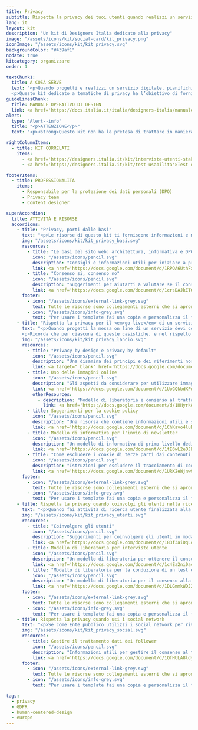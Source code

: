 ```yaml
---
title: Privacy
subtitle: Rispetta la privacy dei tuoi utenti quando realizzi un servizio digitale
lang: it
layout: kit
description: "Un kit di Designers Italia dedicato alla privacy"
image: "/assets/icons/kit/social-card/kit_privacy.png"
iconImage: "/assets/icons/kit/kit_privacy.svg"
backgroundColor: "#439af1"
nodate: true
kitcategory: organizzare
order: 1

textChunk1:
  title: A COSA SERVE
  text: "<p>Quando progetti e realizzi un servizio digitale, pianifichi l’invio di una newsletter, decidi di eseguire una ricerca sugli utenti o un test di usabilità, devi sempre tenere conto di <strong>quali categorie di dati personali stai raccogliendo e conservando, e trattare ognuna di queste nel rispetto della normativa privacy in vigore</strong>. L’utilizzo di dati personali da parte di una Pubblica amministrazione è soggetto a norme specifiche (es. GDPR, Codice Privacy), e il diritto alla protezione dei dati personali è un diritto e libertà fondamentale degli utenti.</p>
  <p>Questo kit dedicato a tematiche di privacy ha l’obiettivo di fornirti alcune delle <strong>informazioni di base e una serie di modelli utili per aiutarti a trattare correttamente i dati personali riferiti ai principali casi d'uso </strong>che dovrai gestire progettando e realizzando un servizio digitale.</p>"
guideLinesChunk:
  title: MANUALE OPERATIVO DI DESIGN
  link: <a href='https://docs.italia.it/italia/designers-italia/manuale-operativo-design-docs/it/versione-corrente/doc/introduzione-design-servizi-pubblici-digitali/privacy-by-design.html' target="_blank" aria-label="Privacy by design (link esterno)">Privacy by design</a>
alert:
  type: "Alert--info"
  title: "<p>ATTENZIONE</p>"
  text: "<p><strong>Questo kit non ha la pretesa di trattare in maniera esaustiva ogni aspetto connesso agli adempimenti privacy.</strong> Ciascuna PA è tenuta ad adottare le misure adeguate alla propria organizzazione.</p>"

rightColumnItems:
  - title: KIT CORRELATI
    items:
      - <a href='https://designers.italia.it/kit/interviste-utenti-stakeholder'>Interviste utenti</a>
      - <a href='https://designers.italia.it/kit/test-usabilita'>Test di usabilità</a>

footerItems:
  - title: PROFESSIONALITÀ
    items:
      - Responsabile per la protezione dei dati personali (DPO)
      - Privacy team
      - Content designer

superAccordion:
  title: ATTIVITÀ E RISORSE
  accordions:
    - title: "Privacy, parti dalle basi"
      text: "<p>Le risorse di questo kit ti forniscono informazioni e modelli utili per aiutarti a verificare che un sito o servizio rispetti i requisiti di base previsti dalla normativa privacy.</p> <p>Il rispetto dei principi di <em>privacy by design</em> e <em>by default</em> rileva non solo dal modo in cui progetti il <em>touchpoint</em> digitale ma anche dalla presenza degli elementi obbligatori previsti dalla norma, quali l’informativa privacy e i riferimenti del Responsabile per la Protezione dei dati (RPD/DPO).</p>"
      img: "/assets/icons/kit/kit_privacy_basi.svg"
      resources:
        - title: "Le basi del sito web: architettura, informativa e DPO"
          icon: "/assets/icons/pencil.svg"
          description: "Consigli e informazioni utili per iniziare a progettare con un approccio orientato alla privacy"
          link: <a href='https://docs.google.com/document/d/1RPOA6UthFxl0Xqa7Lm0NtdkMZ1cTgFzPGicr_8RZZ1M/edit?usp=sharing' target="_blank" aria-label="Vai alla risorsa (link esterno)">Vai alla risorsa</a>
        - title: "Consenso si, consenso no"
          icon: "/assets/icons/pencil.svg"
          description: "Suggerimenti per aiutarti a valutare se il consenso è la base giuridica corretta per il tuo caso d'uso"
          link: <a href='https://docs.google.com/document/d/1crsDAJkETOTfYsO5SA5qtr5pPYpUj6wFEhow5MqqECk/edit?usp=sharing' target="_blank" aria-label="Vai alla risorsa (link esterno)">Vai alla risorsa</a>
      footer:
        - icon: "/assets/icons/external-link-grey.svg"
          text: Tutte le risorse sono collegamenti esterni che si aprono in una nuova finestra.
        - icon: "/assets/icons/info-grey.svg"
          text: "Per usare i template fai una copia e personalizza il file: trovi le istruzioni nella prima pagina della risorsa."
    - title: "Rispetta la privacy per il <em>go-live</em> di un servizio digitale"
      text: "<p>Quando progetti la messa on line di un servizio devi considerare se le funzionalità che intendi offrire ai tuoi utenti comportano la raccolta e l’utilizzo di dati personali (art.4, punto 1 del GDPR). Tra le casistiche più frequenti che richiedono un trattamento di dati personali ti ricordiamo: l’invio di una newsletter, la registrazione/sottoscrizione mediante compilazione di un form, la presenza di una sezione <em>Contatti</em>, la ricezione di candidature o la gestione dei cookie.</p>
      <p>Ricorda che per ciascuna di queste casistiche, e nel rispetto del principio di minimizzazione, ti è consentito richiedere <strong>esclusivamente i dati strettamente necessari all’erogazione del servizio</strong>.</p>"
      img: "/assets/icons/kit/kit_privacy_lancio.svg"
      resources:
        - title: "Privacy by design e privacy by default"
          icon: "/assets/icons/pencil.svg"
          description: "Una disamina dei principi e dei riferimenti normativi che ti impongono di considerare gli aspetti relativi alla privacy dei tuoi utenti già dalla fase iniziale di progettazione del servizio"
          link: <a target="_blank" href='https://docs.google.com/document/d/1I7uhjz37w_t-ioa5APRZHCzRIvzKKrwu2W1IWu5R1rA/edit?usp=sharing' aria-label="Vai alla risorsa (link esterno)" >Vai alla risorsa</a>
        - title: Uso delle immagini online
          icon: "/assets/icons/pencil.svg"
          description: "Gli aspetti da considerare per utilizzare immagini online nel rispetto della normativa privacy vigente e delle licenze di distribuzione dei contenuti"
          link: <a href='https://docs.google.com/document/d/1UoGQkbdXFwEs0h1sDdW2jJHK44LhVfNqTjJwQdKhRBc/edit?usp=sharing' target="_blank" aria-label="Vai alla risorsa (link esterno)" >Vai alla risorsa</a>
          otherResources:
            - description: "Modello di liberatoria e consenso al trattamento delle immagini per maggiorenni e minorenni"
              link: <a href='https://docs.google.com/document/d/1HHyrk8L86XHuC0NOCAnSDY68Bjbjpp0vxvk5cL330vo/edit?usp=sharing' target="_blank" aria-label="Vai alla risorsa (link esterno)" >Vai alla risorsa</a>
        - title: Suggerimenti per la cookie policy
          icon: "/assets/icons/pencil.svg"
          description: "Una risorsa che contiene informazioni utili e suggerimenti per la gestione del consenso legato all'uso dei cookie"
          link: <a href='https://docs.google.com/document/d/1ChKavo4luDearddgPfD56KahRgpe91Qrej6rNLq_w-E/edit?usp=sharing' target="_blank" aria-label="Vai alla risorsa (link esterno)" >Vai alla risorsa</a>
        - title: Modello di informativa per l'invio di newsletter
          icon: "/assets/icons/pencil.svg"
          description: "Un modello di informativa di primo livello dedicata all'invio di una newsletter"
          link: <a href='https://docs.google.com/document/d/1tE6wL2eOJEW6_ru307eE6piDqGDHII6UQvHGJ3VSG8Q/edit?usp=sharing' target="_blank" aria-label="Vai alla risorsa (link esterno)" >Vai alla risorsa</a>
        - title: "Come escludere i cookie di terze parti dai contenuti multimediali incorporati"
          icon: "/assets/icons/pencil.svg"
          description: "Istruzioni per escludere il tracciamento di cookie di terze parti dai contenuti multimediali incorporati"
          link: <a href='https://docs.google.com/document/d/1URK2eWjnw9h8T1z3CG6ycax0BxNKvfd2ndUpvP5ZHy8/edit?usp=sharing' target="_blank" aria-label="Vai alla risorsa (link esterno)" >Vai alla risorsa</a>
      footer:
        - icon: "/assets/icons/external-link-grey.svg"
          text: Tutte le risorse sono collegamenti esterni che si aprono in una nuova finestra.
        - icon: "/assets/icons/info-grey.svg"
          text: "Per usare i template fai una copia e personalizza il file: trovi le istruzioni nella prima pagina della risorsa."
    - title: Rispetta la privacy quando coinvolgi gli utenti nella ricerca
      text: "<p>Quando fai attività di ricerca utente finalizzata alla progettazione del tuo servizio digitale, ad esempio somministrando questionari, conducendo interviste o test di usabilità, ti suggeriamo di realizzarle in modalità anonima. In questo modo non ci sarà trattamento di dati personali.</p> <p>Se il questionario, l’intervista o il test prevedono necessariamente un trattamento di dati personali - perché ad esempio scegli un metodo di indagine che prevede un richiamo dell’interessato - in questa sezione puoi trovare suggerimenti utili suddivisi in base al caso d’uso.</p>"
      img: "/assets/icons/kit/kit_privacy_utenti.svg"
      resources:
        - title: "Coinvolgere gli utenti"
          icon: "/assets/icons/pencil.svg"
          description: "Suggerimenti per coinvolgere gli utenti in modalità anonima evitando la raccolta di dati personali"
          link: <a href='https://docs.google.com/document/d/183f3aiDqLqi63XTTCovpRYiQDi530Dph7tRWaweu62Y/edit?usp=sharing' target="_blank" aria-label="Vai alla risorsa (link esterno)" >Vai alla risorsa</a>
        - title: Modello di liberatoria per interviste utente
          icon: "/assets/icons/pencil.svg"
          description: "Un modello di liberatoria per ottenere il consenso dei partecipanti alla registrazione dell'intervista"
          link: <a href='https://docs.google.com/document/d/1c4Ea2ni0aq4_4zq9kaojtrFRH5QQGKhYZvCo2b1mr2U/edit?usp=sharing' target="_blank" aria-label="Vai alla risorsa (link esterno)" >Vai alla risorsa</a>
        - title: "Modello di liberatoria per la conduzione di un test di usabilità"
          icon: "/assets/icons/pencil.svg"
          description: "Un modello di liberatoria per il consenso alla registrazione da far firmare ai partecipanti dei test"
          link: <a href='https://docs.google.com/document/d/1DLGmmkWDJ2fpzEOwZN7JVFHqbK-d118Jy97WU3zjA9M/edit?usp=sharing' target="_blank" aria-label="Vai alla risorsa (link esterno)" >Vai alla risorsa</a>
      footer:
        - icon: "/assets/icons/external-link-grey.svg"
          text: Tutte le risorse sono collegamenti esterni che si aprono in una nuova finestra.
        - icon: "/assets/icons/info-grey.svg"
          text: "Per usare i template fai una copia e personalizza il file: trovi le istruzioni nella prima pagina della risorsa."
    - title: Rispetta la privacy quando usi i social network
      text: "<p>Se come Ente pubblico utilizzi i social network per rivolgerti ai tuoi utenti, devi tenere in considerazione tutti gli aspetti legati al consenso al trattamento dei dati dei tuoi <em>follower</em>.</p> <p>Le risorse di questa sezione ti forniscono informazioni utili per essere adempiente alla normativa privacy anche quando fai uso di iniziative di comunicazione o altre forme di partecipazione che coinvolgono i tuoi utenti mediante questi canali.</p>"
      img: "/assets/icons/kit/kit_privacy_social.svg"
      resources:
        - title: Gestire il trattamento dati dei follower
          icon: "/assets/icons/pencil.svg"
          description: "Informazioni utili per gestire il consenso al trattamento dati dei follower nelle iniziative di comunicazione e partecipazione"
          link: <a href='https://docs.google.com/document/d/1QfHULA8ldyhxjVaVytaM6HCOjbPt76iKQNPYutgYHxQ/edit?usp=sharing' target="_blank" aria-label="Vai alla risorsa (link esterno)">Vai alla risorsa</a>
      footer:
        - icon: "/assets/icons/external-link-grey.svg"
          text: Tutte le risorse sono collegamenti esterni che si aprono in una nuova finestra.
        - icon: "/assets/icons/info-grey.svg"
          text: "Per usare i template fai una copia e personalizza il file: trovi le istruzioni nella prima pagina della risorsa."

tags:
  - privacy
  - GDPR
  - human-centered-design
  - europe
---
```

